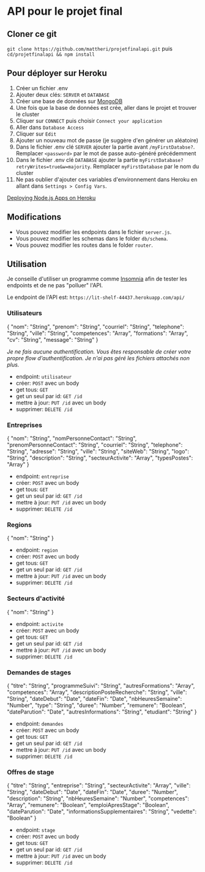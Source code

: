 # API pour le projet final

## Cloner ce git

`git clone https://github.com/mattheri/projetfinalapi.git` puis `cd/projetfinalapi && npm install`

## Pour déployer sur Heroku

1. Créer un fichier .env
2. Ajouter deux clés: `SERVER` et `DATABASE`
3. Créer une base de données sur [MongoDB](https://cloud.mongodb.com/)
4. Une fois que la base de données est crée, aller dans le projet et trouver le cluster
5. Cliquer sur `CONNECT` puis choisir `Connect your application`
6. Aller dans `Database Access`
7. Cliquer sur `Edit`
8. Ajouter un nouveau mot de passe (je suggère d'en générer un aléatoire)
9. Dans le fichier .env clé `SERVER` ajouter la partie avant `/myFirstDatabse?`. Remplacer `<password>` par le mot de passe auto-généré précédemment
10. Dans le fichier .env clé `DATABASE` ajouter la partie `myFirstDatabase?retryWrites=true&w=majority`. Remplacer `myFirstDatabase` par le nom du cluster
11. Ne pas oublier d'ajouter ces variables d'environnement dans Heroku en allant dans `Settings > Config Vars`.

[Deploying Node.js Apps on Heroku](https://devcenter.heroku.com/articles/deploying-nodejs)

## Modifications

- Vous pouvez modifier les endpoints dans le fichier `server.js`.
- Vous pouvez modifier les schemas dans le folder `db/schema`.
- Vous pouvez modifier les routes dans le folder `router`.

## Utilisation

Je conseille d'utiliser un programme comme [Insomnia](https://insomnia.rest/) afin de tester les endpoints et de ne pas "polluer" l'API.

Le endpoint de l'API est:
`https://lit-shelf-44437.herokuapp.com/api/`

### Utilisateurs

{
"nom": "String",
"prenom": "String",
"courriel": "String",
"telephone": "String",
"ville": "String",
"competences": "Array",
"formations": "Array",
"cv": "String",
"message": "String"
}

_Je ne fais aucune authentification. Vous êtes responsable de créer votre propre flow d'authentification. Je n'ai pas géré les fichiers attachés non plus._

- endpoint: `utilisateur`
- créer: `POST` avec un body
- get tous: `GET`
- get un seul par id: `GET /id`
- mettre à jour: `PUT /id` avec un body
- supprimer: `DELETE /id`

### Entreprises

{
"nom": "String",
"nomPersonneContact": "String",
"prenomPersonneContact": "String",
"courriel": "String",
"telephone": "String",
"adresse": "String",
"ville": "String",
"siteWeb": "String",
"logo": "String",
"description": "String",
"secteurActivite": "Array",
"typesPostes": "Array"
}

- endpoint: `entreprise`
- créer: `POST` avec un body
- get tous: `GET`
- get un seul par id: `GET /id`
- mettre à jour: `PUT /id` avec un body
- supprimer: `DELETE /id`

### Regions

{
"nom": "String"
}

- endpoint: `region`
- créer: `POST` avec un body
- get tous: `GET`
- get un seul par id: `GET /id`
- mettre à jour: `PUT /id` avec un body
- supprimer: `DELETE /id`

### Secteurs d'activité

{
"nom": "String"
}

- endpoint: `activite`
- créer: `POST` avec un body
- get tous: `GET`
- get un seul par id: `GET /id`
- mettre à jour: `PUT /id` avec un body
- supprimer: `DELETE /id`

### Demandes de stages

{
"titre": "String",
"programmeSuivi": "String",
"autresFormations": "Array",
"competences": "Array",
"descriptionPosteRecherche": "String",
"ville": "String",
"dateDebut": "Date",
"dateFin": "Date",
"nbHeuresSemaine": "Number",
"type": "String",
"duree": "Number",
"remunere": "Boolean",
"dateParution": "Date",
"autresInformations": "String",
"etudiant": "String"
}

- endpoint: `demandes`
- créer: `POST` avec un body
- get tous: `GET`
- get un seul par id: `GET /id`
- mettre à jour: `PUT /id` avec un body
- supprimer: `DELETE /id`

### Offres de stage

{
"titre": "String",
"entreprise": "String",
"secteurActivite": "Array",
"ville": "String",
"dateDebut": "Date",
"dateFin": "Date",
"duree": "Number",
"description": "String",
"nbHeuresSemaine": "Number",
"competences": "Array",
"remunere": "Boolean",
"emploiApresStage": "Boolean",
"dateParution": "Date",
"informationsSupplementaires": "String",
"vedette": "Boolean"
}

- endpoint: `stage`
- créer: `POST` avec un body
- get tous: `GET`
- get un seul par id: `GET /id`
- mettre à jour: `PUT /id` avec un body
- supprimer: `DELETE /id`

